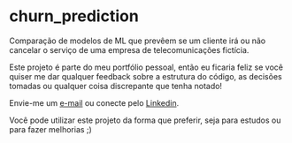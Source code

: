 # churn_prediction
 Comparação de modelos de ML que prevêem se um cliente irá ou não cancelar o serviço de uma empresa de telecomunicações fictícia.


 Este projeto é parte do meu portfólio pessoal, então eu ficaria feliz se você quiser me dar qualquer feedback sobre a estrutura do código, as decisões tomadas ou qualquer coisa discrepante que tenha notado! 

 Envie-me um [e-mail](yurifp96@gmail.com) ou conecte pelo [Linkedin](https://www.linkedin.com/in/yuri-fernandes-pereira-797908144/).

 Você pode utilizar este projeto da forma que preferir, seja para estudos ou para fazer melhorias ;)
